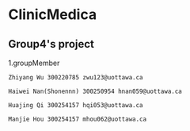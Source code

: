 # ClinicMedica
## Group4's project

1.groupMember

    Zhiyang Wu 300220785 zwu123@uottawa.ca

    Haiwei Nan(Shonennn) 300250954 hnan059@uottawa.ca

    Huajing Qi 300254157 hqi053@uottawa.ca

    Manjie Hou 300254157 mhou062@uottawa.ca
    
